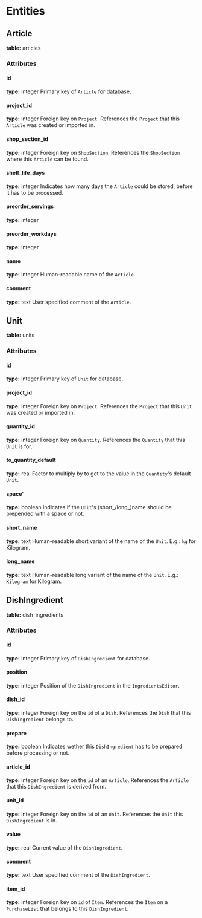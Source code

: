 # Entities
## Article
**table:** articles
### Attributes
#### id
**type:** integer
Primary key of `Article` for database.

#### project_id
**type:** integer
Foreign key on `Project`. References the `Project` that this `Article` was created or imported in.

#### shop_section_id
**type:** integer
Foreign key on `ShopSection`. References the `ShopSection` where this `Article` can be found.

#### shelf_life_days
**type:** integer
Indicates how many days the `Article` could be stored, before it has to be processed.

#### preorder_servings
**type:** integer

#### preorder_workdays
**type:** integer

#### name
**type:** integer
Human-readable name of the `Article`.

#### comment
**type:** text
User specified comment of the `Article`.


## Unit
**table:** units
### Attributes
#### id
**type:** integer
Primary key of `Unit` for database.

#### project_id
**type:** integer
Foreign key on `Project`. References the `Project` that this `Unit` was created or imported in.

#### quantity_id
**type:** integer
Foreign key on `Quantity`. References the `Quantity` that this `Unit` is for.

#### to_quantity_default
**type:** real
Factor to multiply by to get to the value in the `Quantity`'s default `Unit`.

#### space'
**type:** boolean
Indicates if the `Unit`'s (short\_/long\_)name should be prepended with a space or not.

#### short_name
**type:** text
Human-readable short variant of the name of the `Unit`. E.g.: `kg` for Kilogram.

#### long_name
**type:** text
Human-readable long variant of the name of the `Unit`. E.g.: `Kilogram` for Kilogram.


## DishIngredient
**table:** dish_ingredients
### Attributes
#### id
**type:** integer
Primary key of `DishIngredient` for database.

#### position
**type:** integer
Position of the `DishIngredient` in the `IngredientsEditor`.

#### dish_id
**type:** integer
Foreign key on the `id` of a `Dish`. References the `Dish` that this `DishIngredient` belongs to.

#### prepare
**type:** boolean
Indicates wether this `DishIngredient` has to be prepared before processing or not.

#### article_id
**type:** integer
Foreign key on the `id` of an `Article`. References the `Article` that this `DishIngredient` is derived from.

#### unit_id
**type:** integer
Foreign key on the `id` of an `Unit`. References the `Unit` this `DishIngredient` is in.

#### value
**type:** real
Current value of the `DishIngredient`.

#### comment
**type:** text
User specified comment of the `DishIngredient`.

#### item_id
**type:** integer
Foreign key on `id` of `Item`. References the `Item` on a `PurchaseList` that belongs to this `DishIngredient`.

